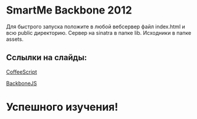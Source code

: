 # SmartMe Backbone 2012

Для быстрого запуска положите в любой вебсервер файл index.html и всю public директорию. Сервер на sinatra в папке lib. Исходники в папке assets. 

## Сслылки на слайды:

[CoffeeScript](http://leopard.in.ua/presentations/master_classes/smartme_2012_coffeescript_and_backbone/coffeescript/)

[BackboneJS](http://leopard.in.ua/presentations/master_classes/smartme_2012_coffeescript_and_backbone/backbone/)

# Успешного изучения!